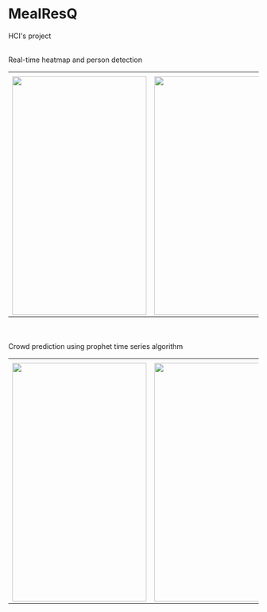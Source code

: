 # MealResQ
HCI's project
<br><br>

Real-time heatmap and person detection
<table>
  <tr>
    <td>  </td>
     <td>  </td>
     <td>  </td>
  </tr>
  <tr>
    <td><img src="screenshots/homescreen.jpg" width=270 height=480></td>
    <td><img src="screenshots/deteksi.jpg" width=270 height=480></td>
    <td><img src="screenshots/heatmap.jpg" width=270 height=480></td>
  </tr>
 </table>

<br><br>
Crowd prediction using prophet time series algorithm
<table>
  <tr>
    <td>  </td>
     <td>  </td>
     <td>  </td>
  </tr>
  <tr>
    <td><img src="screenshots/risiko.jpg" width=270 height=480></td>
    <td><img src="screenshots/prediksi.jpg" width=270 height=480></td>
    <td><img src="screenshots/tanggal.jpg" width=270 height=480></td>
  </tr>
 </table>
